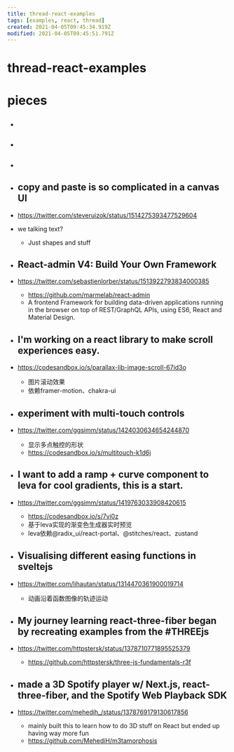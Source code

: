 ```yaml
---
title: thread-react-examples
tags: [examples, react, thread]
created: 2021-04-05T09:45:34.919Z
modified: 2021-04-05T09:45:51.791Z
---
```


# thread-react-examples

# pieces

- ## 

- ## 

- ## 

- ## copy and paste is so complicated in a canvas UI
- https://twitter.com/steveruizok/status/1514275393477529604
- we talking text?
  - Just shapes and stuff

- ## React-admin V4: Build Your Own Framework
- https://twitter.com/sebastienlorber/status/1513922793834000385
  - https://github.com/marmelab/react-admin
  - A frontend Framework for building data-driven applications running in the browser on top of REST/GraphQL APIs, using ES6, React and Material Design. 

- ## I'm working on a react library to make scroll experiences easy.
- https://codesandbox.io/s/parallax-lib-image-scroll-67id3o
  - 图片滚动效果
  - 依赖framer-motion、chakra-ui

- ## experiment with multi-touch controls
- https://twitter.com/ggsimm/status/1424030634654244870
  - 显示多点触控的形状
  - https://codesandbox.io/s/multitouch-k1d6j

- ## I want to add a ramp + curve component to leva for cool gradients, this is a start.
- https://twitter.com/ggsimm/status/1419763033908420615
  - https://codesandbox.io/s/7vi0z
  - 基于leva实现的渐变色生成器实时预览
  - leva依赖@radix_ui/react-portal、@stitches/react、zustand

- ## Visualising different easing functions in sveltejs
- https://twitter.com/lihautan/status/1314470361900019714
  - 动画沿着函数图像的轨迹运动

- ## My journey learning react-three-fiber began by recreating examples from the #THREEjs 
- https://twitter.com/httpstersk/status/1378710771895525379
  - https://github.com/httpstersk/three-js-fundamentals-r3f

- ## made a 3D Spotify player w/ Next.js, react-three-fiber, and the Spotify Web Playback SDK
- https://twitter.com/mehedih_/status/1378769179130617856
  - mainly built this to learn how to do 3D stuff on React but ended up having way more fun
  - https://github.com/MehediH/m3tamorphosis
